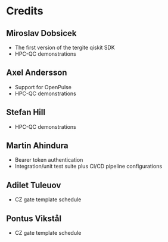 # Credits

## Miroslav Dobsicek  

- The first version of the tergite qiskit SDK
- HPC-QC demonstrations

## Axel Andersson  

- Support for OpenPulse
- HPC-QC demonstrations

## Stefan Hill

- HPC-QC demonstrations

## Martin Ahindura  

- Bearer token authentication
- Integration/unit test suite plus CI/CD pipeline configurations

## Adilet Tuleuov

- CZ gate template schedule

## Pontus Vikstål

- CZ gate template schedule